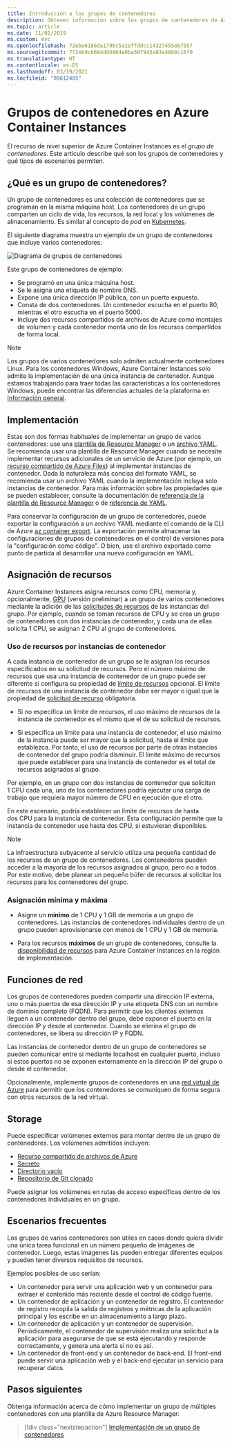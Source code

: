 ```yaml
---
title: Introducción a los grupos de contenedores
description: Obtener información sobre los grupos de contenedores de Azure Container Instances, una colección de instancias que comparten un ciclo de vida y recursos como CPU, almacenamiento y red
ms.topic: article
ms.date: 11/01/2019
ms.custom: mvc
ms.openlocfilehash: 72ebe6186da179bc5a1effddcc14327455eb7557
ms.sourcegitcommit: 772eb9c6684dd4864e0ba507945a83e48b8c16f0
ms.translationtype: HT
ms.contentlocale: es-ES
ms.lasthandoff: 03/19/2021
ms.locfileid: "89612405"
---
```

# <a name="container-groups-in-azure-container-instances"></a>Grupos de contenedores en Azure Container Instances

El recurso de nivel superior de Azure Container Instances es el *grupo de contenedores*. Este artículo describe qué son los grupos de contenedores y qué tipos de escenarios permiten.

## <a name="what-is-a-container-group"></a>¿Qué es un grupo de contenedores?

Un grupo de contenedores es una colección de contenedores que se programan en la misma máquina host. Los contenedores de un grupo comparten un ciclo de vida, los recursos, la red local y los volúmenes de almacenamiento. Es similar al concepto de *pod* en [Kubernetes][kubernetes-pod].

El siguiente diagrama muestra un ejemplo de un grupo de contenedores que incluye varios contenedores:

![Diagrama de grupos de contenedores][container-groups-example]

Este grupo de contenedores de ejemplo:

* Se programó en una única máquina host.
* Se le asigna una etiqueta de nombre DNS.
* Expone una única dirección IP pública, con un puerto expuesto.
* Consta de dos contenedores. Un contenedor escucha en el puerto 80, mientras el otro escucha en el puerto 5000.
* Incluye dos recursos compartidos de archivos de Azure como montajes de volumen y cada contenedor monta uno de los recursos compartidos de forma local.

> [!NOTE]
> Los grupos de varios contenedores solo admiten actualmente contenedores Linux. Para los contenedores Windows, Azure Container Instances solo admite la implementación de una única instancia de contenedor. Aunque estamos trabajando para traer todas las características a los contenedores Windows, puede encontrar las diferencias actuales de la plataforma en [Información general](container-instances-overview.md#linux-and-windows-containers).

## <a name="deployment"></a>Implementación

Estas son dos formas habituales de implementar un grupo de varios contenedores: use una [plantilla de Resource Manager][resource-manager template] o un [archivo YAML][yaml-file]. Se recomienda usar una plantilla de Resource Manager cuando se necesite implementar recursos adicionales de un servicio de Azure (por ejemplo, un [recurso compartido de Azure Files][azure-files]) al implementar instancias de contenedor. Dada la naturaleza más concisa del formato YAML, se recomienda usar un archivo YAML cuando la implementación incluya solo instancias de contenedor. Para más información sobre las propiedades que se pueden establecer, consulte la documentación de [referencia de la plantilla de Resource Manager](/azure/templates/microsoft.containerinstance/containergroups) o de [referencia de YAML](container-instances-reference-yaml.md).

Para conservar la configuración de un grupo de contenedores, puede exportar la configuración a un archivo YAML mediante el comando de la CLI de Azure [az container export][az-container-export]. La exportación permite almacenar las configuraciones de grupos de contenedores en el control de versiones para la "configuración como código". O bien, use el archivo exportado como punto de partida al desarrollar una nueva configuración en YAML.



## <a name="resource-allocation"></a>Asignación de recursos

Azure Container Instances asigna recursos como CPU, memoria y, opcionalmente, [GPU][gpus] (versión preliminar) a un grupo de varios contenedores mediante la adición de las [solicitudes de recursos][resource-requests] de las instancias del grupo. Por ejemplo, cuando se toman recursos de CPU y se crea un grupo de contenedores con dos instancias de contenedor, y cada una de ellas solicita 1 CPU, se asignan 2 CPU al grupo de contenedores.

### <a name="resource-usage-by-container-instances"></a>Uso de recursos por instancias de contenedor

A cada instancia de contenedor de un grupo se le asignan los recursos especificados en su solicitud de recursos. Pero el número máximo de recursos que usa una instancia de contenedor de un grupo puede ser diferente si configura su propiedad de [límite de recursos][resource-limits] opcional. El límite de recursos de una instancia de contenedor debe ser mayor o igual que la propiedad de [solicitud de recurso][resource-requests] obligatoria.

* Si no especifica un límite de recursos, el uso máximo de recursos de la instancia de contenedor es el mismo que el de su solicitud de recursos.

* Si especifica un límite para una instancia de contenedor, el uso máximo de la instancia puede ser mayor que la solicitud, hasta el límite que establezca. Por tanto, el uso de recursos por parte de otras instancias de contenedor del grupo podría disminuir. El límite máximo de recursos que puede establecer para una instancia de contenedor es el total de recursos asignados al grupo.
    
Por ejemplo, en un grupo con dos instancias de contenedor que solicitan 1 CPU cada una, uno de los contenedores podría ejecutar una carga de trabajo que requiera mayor número de CPU en ejecución que el otro.

En este escenario, podría establecer un límite de recursos de hasta dos CPU para la instancia de contenedor. Esta configuración permite que la instancia de contenedor use hasta dos CPU, si estuvieran disponibles.

> [!NOTE]
> La infraestructura subyacente al servicio utiliza una pequeña cantidad de los recursos de un grupo de contenedores. Los contenedores pueden acceder a la mayoría de los recursos asignados al grupo, pero no a todos. Por este motivo, debe planear un pequeño búfer de recursos al solicitar los recursos para los contenedores del grupo.

### <a name="minimum-and-maximum-allocation"></a>Asignación mínima y máxima

* Asigne un **mínimo** de 1 CPU y 1 GB de memoria a un grupo de contenedores. Las instancias de contenedores individuales dentro de un grupo pueden aprovisionarse con menos de 1 CPU y 1 GB de memoria. 

* Para los recursos **máximos** de un grupo de contenedores, consulte la [disponibilidad de recursos][region-availability] para Azure Container Instances en la región de implementación.

## <a name="networking"></a>Funciones de red

Los grupos de contenedores pueden compartir una dirección IP externa, uno o más puertos de esa dirección IP y una etiqueta DNS con un nombre de dominio completo (FQDN). Para permitir que los clientes externos lleguen a un contenedor dentro del grupo, debe exponer el puerto en la dirección IP y desde el contenedor. Cuando se elimina el grupo de contenedores, se libera su dirección IP y FQDN. 

Las instancias de contenedor dentro de un grupo de contenedores se pueden comunicar entre sí mediante localhost en cualquier puerto, incluso si estos puertos no se exponen externamente en la dirección IP del grupo o desde el contenedor.

Opcionalmente, implemente grupos de contenedores en una [red virtual de Azure][virtual-network] para permitir que los contenedores se comuniquen de forma segura con otros recursos de la red virtual.

## <a name="storage"></a>Storage

Puede especificar volúmenes externos para montar dentro de un grupo de contenedores. Los volúmenes admitidos incluyen:
* [Recurso compartido de archivos de Azure][azure-files]
* [Secreto][secret]
* [Directorio vacío][empty-directory]
* [Repositorio de Git clonado][volume-gitrepo]

Puede asignar los volúmenes en rutas de acceso específicas dentro de los contenedores individuales en un grupo. 

## <a name="common-scenarios"></a>Escenarios frecuentes

Los grupos de varios contenedores son útiles en casos donde quiera dividir una única tarea funcional en un número pequeño de imágenes de contenedor. Luego, estas imágenes las pueden entregar diferentes equipos y pueden tener diversos requisitos de recursos.

Ejemplos posibles de uso serían:

* Un contenedor para servir una aplicación web y un contenedor para extraer el contenido más reciente desde el control de código fuente.
* Un contenedor de aplicación y un contenedor de registro. El contenedor de registro recopila la salida de registros y métricas de la aplicación principal y los escribe en un almacenamiento a largo plazo.
* Un contenedor de aplicación y un contenedor de supervisión. Periódicamente, el contenedor de supervisión realiza una solicitud a la aplicación para asegurarse de que se está ejecutando y responde correctamente, y genera una alerta si no es así.
* Un contenedor de front-end y un contenedor de back-end. El front-end puede servir una aplicación web y el back-end ejecutar un servicio para recuperar datos. 

## <a name="next-steps"></a>Pasos siguientes

Obtenga información acerca de cómo implementar un grupo de múltiples contenedores con una plantilla de Azure Resource Manager:

> [!div class="nextstepaction"]
> [Implementación de un grupo de contenedores][resource-manager template]

<!-- IMAGES -->
[container-groups-example]: ./media/container-instances-container-groups/container-groups-example.png

<!-- LINKS - External -->
[dcos-pod]: https://dcos.io/docs/1.10/deploying-services/pods/
[kubernetes-pod]: https://kubernetes.io/docs/concepts/workloads/pods/

<!-- LINKS - Internal -->
[resource-manager template]: container-instances-multi-container-group.md
[yaml-file]: container-instances-multi-container-yaml.md
[region-availability]: container-instances-region-availability.md
[resource-requests]: /rest/api/container-instances/containergroups/createorupdate#resourcerequests
[resource-limits]: /rest/api/container-instances/containergroups/createorupdate#resourcelimits
[resource-requirements]: /rest/api/container-instances/containergroups/createorupdate#resourcerequirements
[azure-files]: container-instances-volume-azure-files.md
[virtual-network]: container-instances-virtual-network-concepts.md
[secret]: container-instances-volume-secret.md
[volume-gitrepo]: container-instances-volume-gitrepo.md
[gpus]: container-instances-gpu.md
[empty-directory]: container-instances-volume-emptydir.md
[az-container-export]: /cli/azure/container#az-container-export
